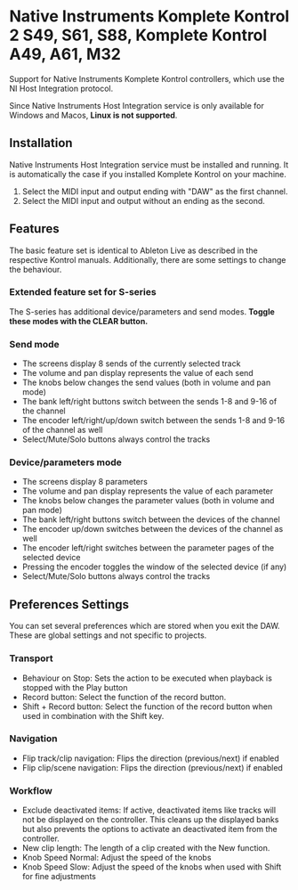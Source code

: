 # Native Instruments Komplete Kontrol 2 S49, S61, S88, Komplete Kontrol A49, A61, M32

Support for Native Instruments Komplete Kontrol controllers, which use the NI Host Integration protocol.

Since Native Instruments Host Integration service is only available for Windows and Macos, **Linux is not supported**.

## Installation

Native Instruments Host Integration service must be installed and running. It is automatically the case
if you installed Komplete Kontrol on your machine.

1. Select the MIDI input and output ending with "DAW" as the first channel.
2. Select the MIDI input and output without an ending as the second.

## Features

The basic feature set is identical to Ableton Live as described in the respective Kontrol manuals.
Additionally, there are some settings to change the behaviour.

### Extended feature set for S-series

The S-series has additional device/parameters and send modes. **Toggle these modes with the CLEAR button.**

### Send mode

* The screens display 8 sends of the currently selected track
* The volume and pan display represents the value of each send
* The knobs below changes the send values (both in volume and pan mode)
* The bank left/right buttons switch between the sends 1-8 and 9-16 of the channel
* The encoder left/right/up/down switch between the sends 1-8 and 9-16 of the channel as well
* Select/Mute/Solo buttons always control the tracks

### Device/parameters mode

* The screens display 8 parameters
* The volume and pan display represents the value of each parameter
* The knobs below changes the parameter values (both in volume and pan mode)
* The bank left/right buttons switch between the devices of the channel
* The encoder up/down switches between the devices of the channel as well
* The encoder left/right switches between the parameter pages of the selected device
* Pressing the encoder toggles the window of the selected device (if any)
* Select/Mute/Solo buttons always control the tracks

## Preferences Settings

You can set several preferences which are stored when you exit the DAW. These are global settings and not specific to projects.

### Transport

* Behaviour on Stop: Sets the action to be executed when playback is stopped with the Play button
* Record button: Select the function of the record button.
* Shift + Record button: Select the function of the record button when used in combination with the Shift key.

### Navigation

* Flip track/clip navigation: Flips the direction (previous/next) if enabled
* Flip clip/scene navigation: Flips the direction (previous/next) if enabled

### Workflow

* Exclude deactivated items: If active, deactivated items like tracks will not be displayed on the controller. This cleans up the displayed banks but also prevents the options to activate an deactivated item from the controller.
* New clip length: The length of a clip created with the New function.
* Knob Speed Normal: Adjust the speed of the knobs
* Knob Speed Slow: Adjust the speed of the knobs when used with Shift for fine adjustments

<div style="page-break-after: always; visibility: hidden"> 
\pagebreak 
</div>
